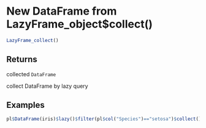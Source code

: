 # New DataFrame from LazyFrame_object$collect()

```r
LazyFrame_collect()
```

## Returns

collected `DataFrame`

collect DataFrame by lazy query

## Examples

```r
pl$DataFrame(iris)$lazy()$filter(pl$col("Species")=="setosa")$collect()
```